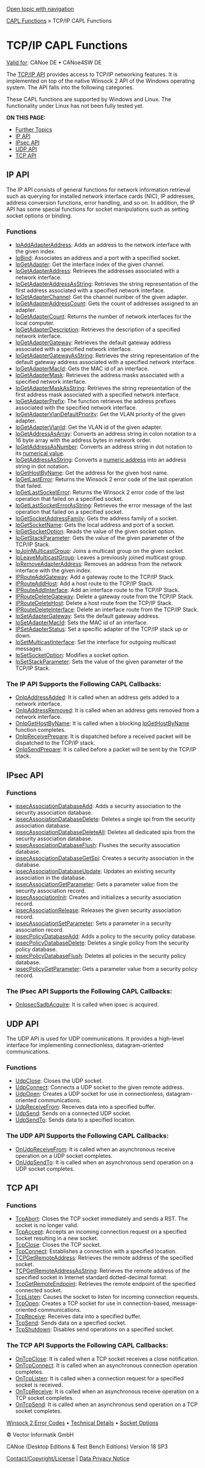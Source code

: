 [Open topic with navigation](../../../../CANoeDEFamily.htm#Topics/CAPLFunctions/TCPIPAPI/CAPLfunctionsTCPIPOverview.md)

[CAPL Functions](../CAPLfunctions.md) » TCP/IP CAPL Functions

# TCP/IP CAPL Functions

[Valid for](../../Shared/FeatureAvailability.md): CANoe DE • CANoe4SW DE

The [TCP/IP API](../../Shared/CAPL/TCPIPAPI/TCPIPAPI.md) provides access to TCP/IP networking features. It is implemented on top of the native Winsock 2 API of the Windows operating system. The API falls into the following categories.

These CAPL functions are supported by Windows and Linux. The functionality under Linux has not been fully tested yet.

**ON THIS PAGE:**

- [Further Topics](#BMFurtherTopics)
- [IP API](#IPAPI)
- [IPsec API](#IPsecAPI)
- [UDP API](#UDPAPI)
- [TCP API](#TCPAPI)

## IP API 

The IP API consists of general functions for network information retrieval such as querying for installed network interface cards (NIC), IP addresses, address conversion functions, error handling, and so on. In addition, the IP API has some special functions for socket manipulations such as setting socket options or binding.

### Functions

- [IpAddAdapterAddress](Functions/CAPLfunctionIpAddAdapterAddress.md): Adds an address to the network interface with the given index.
- [IpBind](Functions/CAPLfunctionIPBind.md): Associates an address and a port with a specified socket.
- [IpGetAdapter](Functions/CAPLfunctionIPGetAdapter.md): Get the interface index of the given channel.
- [IpGetAdapterAddress](Functions/CAPLfunctionIPGetAdapterAddress.md): Retrieves the addresses associated with a network interface.
- [IpGetAdapterAddressAsString](Functions/CAPLfunctionIPGetAdapterAddressAsString.md): Retrieves the string representation of the first address associated with a specified network interface.
- [IpGetAdapterChannel](Functions/CAPLfunctionIPGetAdapterChannel.md): Get the channel number of the given adapter.
- [IpGetAdapterAddressCount](Functions/CAPLfunctionIpGetAdapterAddressCount.md): Gets the count of addresses assigned to an adapter.
- [IpGetAdapterCount](Functions/CAPLfunctionIPGetAdapterCount.md): Returns the number of network interfaces for the local computer.
- [IpGetAdapterDescription](Functions/CAPLfunctionIPGetAdapterDescription.md): Retrieves the description of a specified network interface.
- [IpGetAdapterGateway](Functions/CAPLfunctionIPGetAdapterGateway.md): Retrieves the default gateway address associated with a specified network interface.
- [IpGetAdapterGatewayAsString](Functions/CAPLfunctionIPGetAdapterGatewayAsString.md): Retrieves the string representation of the default gateway address associated with a specified network interface.
- [IpGetAdapterMacId](Functions/CAPLfunctionIpGetAdapterMacId.md): Gets the MAC id of an interface.
- [IpGetAdapterMask](Functions/CAPLfunctionIPGetAdapterMask.md): Retrieves the address masks associated with a specified network interface.
- [IpGetAdapterMaskAsString](Functions/CAPLfunctionIPGetAdapterMaskAsString.md): Retrieves the string representation of the first address mask associated with a specified network interface.
- [IpGetAdapterPrefix](Functions/CAPLfunctionIPGetAdapterPrefix.md): The function retrieves the address prefixes associated with the specified network interface.
- [IpGetAdapterVlanDefaultPriority](Functions/CAPLfunctionIPGetAdapterVlanDefaultPriority.md): Get the VLAN priority of the given adapter.
- [IpGetAdapterVlanId](Functions/CAPLfunctionIPGetAdapterVlanId.md): Get the VLAN id of the given adapter.
- [IpGetAddressAsArray](Functions/CAPLfunctionIPGetAddressAsArray.md): Converts an address string in colon notation to a 16 byte array with the address bytes in network order.
- [IpGetAddressAsNumber](Functions/CAPLfunctionIPGetAddressAsNumber.md): Converts an address string in dot notation to its [numerical value](../../Shared/CAPL/TCPIPAPI/IPAddressByteOrdering.md).
- [IpGetAddressAsString](Functions/CAPLfunctionIPGetAddressAsString.md): Converts a [numeric address](../../Shared/CAPL/TCPIPAPI/IPAddressByteOrdering.md) into an address string in dot notation.
- [IpGetHostByName](Functions/CAPLfunctionIpGetHostByName.md): Get the address for the given host name.
- [IpGetLastError](Functions/CAPLfunctionIPGetLastError.md): Returns the Winsock 2 error code of the last operation that failed.
- [IpGetLastSocketError](Functions/CAPLfunctionIPGetLastSocketError.md): Returns the Winsock 2 error code of the last operation that failed on a specified socket.
- [IpGetLastSocketErrorAsString](Functions/CAPLfunctionIPGetLastSocketErrorAsString.md): Retrieves the error message of the last operation that failed on a specified socket.
- [IpGetSocketAddressFamily](Functions/CAPLfunctionIpGetSocketAddressFamily.md): Gets the address family of a socket.
- [IpGetSocketName](Functions/CAPLfunctionIpGetSocketName.md): Gets the local address and port of a socket.
- [IpGetSocketOption](Functions/CAPLfunctionIpGetSocketOption.md): Reads the value of the given socket option.
- [IpGetStackParameter](Functions/CAPLfunctionIpGetStackParameter.md): Gets the value of the given parameter of the TCP/IP Stack.
- [IpJoinMulticastGroup](Functions/CAPLfunctionIPJoinMulticastGroup.md): Joins a multicast group on the given socket.
- [IpLeaveMulticastGroup](Functions/CAPLfunctionIPLeaveMulticastGroup.md): Leaves a previously joined multicast group.
- [IpRemoveAdapterAddress](Functions/CAPLfunctionIpRemoveAdapterAddress.md): Removes an address from the network interface with the given index.
- [IPRouteAddGateway](Functions/CAPLfunctionIPRouteAddGateway.md): Add a gateway route to the TCP/IP Stack.
- [IPRouteAddHost](Functions/CAPLfunctionIPRouteAddHost.md): Add a host route to the TCP/IP Stack.
- [IPRouteAddInterface](Functions/CAPLfunctionIPRouteAddInterface.md): Add an interface route to the TCP/IP Stack.
- [IPRouteDeleteGateway](Functions/CAPLfunctionIPRouteDeleteGateway.md): Delete a gateway route from the TCP/IP Stack.
- [IPRouteDeleteHost](Functions/CAPLfunctionIPRouteDeleteHost.md): Delete a host route from the TCP/IP Stack.
- [IPRouteDeleteInterface](Functions/CAPLfunctionIPRouteDeleteInterface.md): Delete an interface route from the TCP/IP Stack.
- [IpSetAdapterGateway](Functions/CAPLfunctionIpSetAdapterGateway.md): Sets the default gateway address.
- [IpSetAdapterMacId](Functions/CAPLfunctionIPSetAdapterMacId.md): Sets the MAC id of an interface.
- [IPSetAdapterStatus](Functions/CAPLfunctionIPSetAdapterStatus.md): Set a specific adapter of the TCP/IP stack up or down.
- [IpSetMulticastInterface](Functions/CAPLfunctionIPSetMulticastInterface.md): Set the interface for outgoing multicast messages.
- [IpSetSocketOption](Functions/CAPLfunctionIPSetSocketOption.md): Modifies a socket option.
- [IpSetStackParameter](Functions/CAPLfunctionIpSetStackParameter.md): Sets the value of the given parameter of the TCP/IP Stack.

### The IP API Supports the Following CAPL Callbacks:

- [OnIpAddressAdded](EventProcedures/CAPLfunctionTCPIPOnIpAddressAdded.md): It is called when an address gets added to a network interface.
- [OnIpAddressRemoved](EventProcedures/CAPLfunctionTCPIPOnIpAddressRemoved.md): It is called when an address gets removed from a network interface.
- [OnIpGetHostByName](EventProcedures/CAPLfunctionTCPIPOnIpGetHostByName.md): It is called when a blocking [IpGetHostByName](Functions/CAPLfunctionIpGetHostByName.md) function completes.
- [OnIpReceivePrepare](EventProcedures/CAPLfunctionTCPIPOnIpReceivePrepare.md): It is dispatched before a received packet will be dispatched to the TCP/IP stack.
- [OnIpSendPrepare](EventProcedures/CAPLfunctionTCPIPOnIpSendPrepare.md): It is called before a packet will be sent by the TCP/IP stack.

## IPsec API 

### Functions

- [ipsecAssociationDatabaseAdd](Functions/CAPLfunctionIpsecAssociationDatabaseAdd.md): Adds a security association to the security association database.
- [ipsecAssociationDatabaseDelete](Functions/CAPLfunctionIpsecAssociationDatabaseDelete.md): Deletes a single spi from the security association database.
- [ipsecAssociationDatabaseDeleteAll](Functions/CAPLfunctionIpsecAssociationDatabaseDeleteAll.md): Deletes all dedicated spis from the security association database.
- [ipsecAssociationDatabaseFlush](Functions/CAPLfunctionIpsecAssociationDatabaseFlush.md): Flushes the security association database.
- [ipsecAssociationDatabaseGetSpi](Functions/CAPLfunctionIpsecAssociationDatabaseGetSpi.md): Creates a security association in the database.
- [ipsecAssociationDatabaseUpdate](Functions/CAPLfunctionIpsecAssociationDatabaseUpdate.md): Updates an existing security association in the database.
- [ipsecAssociationGetParameter](Functions/CAPLfunctionIpsecAssociationGetParameter.md): Gets a parameter value from the security association record.
- [ipsecAssociationInit](Functions/CAPLfunctionIpsecAssociationInit.md): Creates and initializes a security association record.
- [ipsecAssociationRelease](Functions/CAPLfunctionIpsecAssociationRelease.md): Releases the given security association record.
- [ipsecAssociationSetParameter](Functions/CAPLfunctionIpsecAssociationSetParameter.md): Sets a parameter in a security association record.
- [ipsecPolicyDatabaseAdd](Functions/CAPLfunctionIpsecPolicyDatabaseAdd.md): Adds a policy to the security policy database.
- [ipsecPolicyDatabaseDelete](Functions/CAPLfunctionIpsecPolicyDatabaseDelete.md): Deletes a single policy from the security policy database.
- [ipsecPolicyDatabaseFlush](Functions/CAPLfunctionIpsecPolicyDatabaseFlush.md): Deletes all policies in the security policy database.
- [ipsecPolicyGetParameter](Functions/CAPLfunctionIpsecPolicyGetParameter.md): Gets a parameter value from a security policy record.

### The IPsec API Supports the Following CAPL Callbacks:

- [OnIpsecSadbAcquire](EventProcedures/CAPLfunctionOnIpsecSadbAcquire.md): It is called when ipsec is acquired.

## UDP API 

The UDP API is used for UDP communications. It provides a high-level interface for implementing connectionless, datagram-oriented communications.

### Functions

- [UdpClose](Functions/CAPLfunctionUDPClose.md): Closes the UDP socket.
- [UdpConnect](Functions/CAPLfunctionUDPConnect.md): Connects a UDP socket to the given remote address.
- [UdpOpen](Functions/CAPLfunctionUDPOpen.md): Creates a UDP socket for use in connectionless, datagram-oriented communications.
- [UdpReceiveFrom](Functions/CAPLfunctionUDPReceiveFrom.md): Receives data into a specified buffer.
- [UdpSend](Functions/CAPLfunctionUDPSend.md): Sends on a connected UDP socket.
- [UdpSendTo](Functions/CAPLfunctionUDPSendTo.md): Sends data to a specified location.

### The UDP API Supports the Following CAPL Callbacks:

- [OnUdpReceiveFrom](EventProcedures/CAPLfunctionTCPIPOnUdpReceiveFrom.md): It is called when an asynchronous receive operation on a UDP socket completes.
- [OnUdpSendTo](EventProcedures/CAPLfunctionTCPIPOnUdpSendTo.md): It is called when an asynchronous send operation on a UDP socket completes.

## TCP API 

### Functions

- [TcpAbort](Functions/CAPLfunctionTCPAbort.md): Closes the TCP socket immediately and sends a RST. The socket is no longer valid.
- [TcpAccept](Functions/CAPLfunctionTCPAccept.md): Accepts an incoming connection request on a specified socket resulting in a new socket.
- [TcpClose](Functions/CAPLfunctionTCPClose.md): Closes the TCP socket.
- [TcpConnect](Functions/CAPLfunctionTCPConnect.md): Establishes a connection with a specified location.
- [TCPGetRemoteAddress](Functions/CAPLfunctionTCPGetRemoteAddress.md): Retrieves the remote address of the specified socket.
- [TCPGetRemoteAddressAsString](Functions/CAPLfunctionTCPGetRemoteAddressAsString.md): Retrieves the remote address of the specified socket in Internet standard dotted-decimal format.
- [TcpGetRemoteEndpoint](Functions/CAPLfunctionTCPGetRemoteEndpoint.md): Retrieves the remote endpoint of the specified connected socket.
- [TcpListen](Functions/CAPLfunctionTCPListen.md): Causes the socket to listen for incoming connection requests.
- [TcpOpen](Functions/CAPLfunctionTCPOpen.md): Creates a TCP socket for use in connection-based, message-oriented communications.
- [TcpReceive](Functions/CAPLfunctionTCPReceive.md): Receives data into a specified buffer.
- [TcpSend](Functions/CAPLfunctionTCPSend.md): Sends data on a specified socket.
- [TcpShutdown](Functions/CAPLfunctionTCPShutdown.md): Disables send operations on a specified socket.

### The TCP API Supports the Following CAPL Callbacks:

- [OnTcpClose](EventProcedures/CAPLfunctionTCPIPOnTcpClose.md): It is called when a TCP socket receives a close notification.
- [OnTcpConnect](EventProcedures/CAPLfunctionTCPIPOnTcpConnect.md): It is called when an asynchronous connection operation completes.
- [OnTcpListen](EventProcedures/CAPLfunctionTCPIPOnTcpListen.md): It is called when a connection request for a specified socket is received.
- [OnTcpReceive](EventProcedures/CAPLfunctionTCPIPOnTcpReceive.md): It is called when an asynchronous receive operation on a TCP socket completes.
- [OnTcpSend](EventProcedures/CAPLfunctionTCPIPOnTcpSend.md): It is called when an asynchronous send operation on a TCP socket completes.

[Winsock 2 Error Codes](CAPLfunctionsTCPIPWinsock2ErrorCodes.md) • [Technical Details](CAPLfunctionsTCPIPTechnicalDetails.md) • [Socket Options](CAPLfunctionsTCPIPSocketOptions.md)

© Vector Informatik GmbH

CANoe (Desktop Editions & Test Bench Editions) Version 18 SP3

[Contact/Copyright/License](../../Shared/ContactCopyrightLicense.md) | [Data Privacy Notice](https://www.vector.com/int/en/company/get-info/privacy-policy/)
